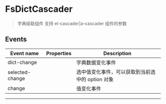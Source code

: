 # FsDictCascader

> 字典级联组件
> 支持 el-cascader|a-cascader 组件的参数

## Events

| Event name      | Properties | Description                                      |
| --------------- | ---------- | ------------------------------------------------ |
| dict-change     |            | 字典数据变化事件                                 |
| selected-change |            | 选中值变化事件，可以获取到当前选中的 option 对象 |
| change          |            | 值变化事件                                       |

---
